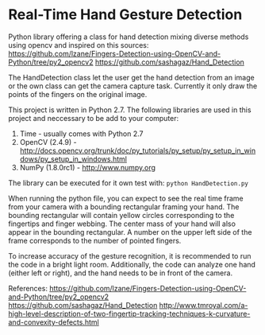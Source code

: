 Real-Time Hand Gesture Detection
================================
Python library offering a class for hand detection mixing diverse methods using opencv and inspired on this sources:
https://github.com/lzane/Fingers-Detection-using-OpenCV-and-Python/tree/py2_opencv2
https://github.com/sashagaz/Hand_Detection

The HandDetection class let the user get the hand detection from an image or the own class can get the camera capture
task.
Currently it only draw the points of the fingers on the original image.

This project is written in Python 2.7. The following libraries are used in this project and neccessary to be add to your computer:
1) Time - usually comes with Python 2.7
2) OpenCV (2.4.9) - http://docs.opencv.org/trunk/doc/py_tutorials/py_setup/py_setup_in_windows/py_setup_in_windows.html
3) NumPy (1.8.0rc1) - http://www.numpy.org

The library can be executed for it own test with:
```python HandDetection.py```

When running the python file, you can expect to see the real time frame from your camera with a bounding rectangular framing your hand. The bounding rectangular will contain yellow circles corresponding to the fingertips and finger webbing. The center mass of your hand will also appear in the bounding rectangular. A number on the upper left side of the frame corresponds to the number of pointed fingers.

To increase accuracy of the gesture recognition, it is recommended to run the code in a bright light room. Additionally, the code can analyze one hand (either left or right), and the hand needs to be in front of the camera.

References:
https://github.com/lzane/Fingers-Detection-using-OpenCV-and-Python/tree/py2_opencv2
https://github.com/sashagaz/Hand_Detection
http://www.tmroyal.com/a-high-level-description-of-two-fingertip-tracking-techniques-k-curvature-and-convexity-defects.html
 
